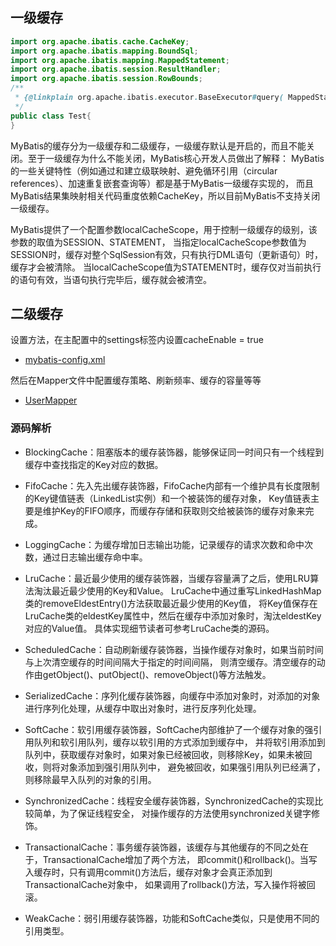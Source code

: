 ## 一级缓存

```java
import org.apache.ibatis.cache.CacheKey;
import org.apache.ibatis.mapping.BoundSql;
import org.apache.ibatis.mapping.MappedStatement;
import org.apache.ibatis.session.ResultHandler;
import org.apache.ibatis.session.RowBounds; 
/**
 * {@linkplain org.apache.ibatis.executor.BaseExecutor#query( MappedStatement, Object, RowBounds, ResultHandler, CacheKey, BoundSql)} }
 */
public class Test{
}
```

MyBatis的缓存分为一级缓存和二级缓存，一级缓存默认是开启的，而且不能关闭。至于一级缓存为什么不能关闭，MyBatis核心开发人员做出了解释：
MyBatis的一些关键特性（例如通过<association>和<collection>建立级联映射、避免循环引用（circular references）、加速重复嵌套查询等）都是基于MyBatis一级缓存实现的，
而且MyBatis结果集映射相关代码重度依赖CacheKey，所以目前MyBatis不支持关闭一级缓存。

MyBatis提供了一个配置参数localCacheScope，用于控制一级缓存的级别，该参数的取值为SESSION、STATEMENT，
当指定localCacheScope参数值为SESSION时，缓存对整个SqlSession有效，只有执行DML语句（更新语句）时，缓存才会被清除。
当localCacheScope值为STATEMENT时，缓存仅对当前执行的语句有效，当语句执行完毕后，缓存就会被清空。

## 二级缓存

设置方法，在主配置中的settings标签内设置cacheEnable = true

- [mybatis-config.xml](../../mybatis-book/mybatis-chapter07/src/main/resources/mybatis-config.xml)

然后在Mapper文件中配置缓存策略、刷新频率、缓存的容量等等

- [UserMapper](../../mybatis-book/mybatis-chapter07/src/main/resources/com/blog4java/mybatis/example/mapper/UserMapper.xml)

### 源码解析

- BlockingCache：阻塞版本的缓存装饰器，能够保证同一时间只有一个线程到缓存中查找指定的Key对应的数据。

- FifoCache：先入先出缓存装饰器，FifoCache内部有一个维护具有长度限制的Key键值链表（LinkedList实例）和一个被装饰的缓存对象，
Key值链表主要是维护Key的FIFO顺序，而缓存存储和获取则交给被装饰的缓存对象来完成。

- LoggingCache：为缓存增加日志输出功能，记录缓存的请求次数和命中次数，通过日志输出缓存命中率。

- LruCache：最近最少使用的缓存装饰器，当缓存容量满了之后，使用LRU算法淘汰最近最少使用的Key和Value。
LruCache中通过重写LinkedHashMap类的removeEldestEntry()方法获取最近最少使用的Key值，
将Key值保存在LruCache类的eldestKey属性中，然后在缓存中添加对象时，淘汰eldestKey对应的Value值。
具体实现细节读者可参考LruCache类的源码。

- ScheduledCache：自动刷新缓存装饰器，当操作缓存对象时，如果当前时间与上次清空缓存的时间间隔大于指定的时间间隔，
则清空缓存。清空缓存的动作由getObject()、putObject()、removeObject()等方法触发。

- SerializedCache：序列化缓存装饰器，向缓存中添加对象时，对添加的对象进行序列化处理，从缓存中取出对象时，进行反序列化处理。

- SoftCache：软引用缓存装饰器，SoftCache内部维护了一个缓存对象的强引用队列和软引用队列，缓存以软引用的方式添加到缓存中，
并将软引用添加到队列中，获取缓存对象时，如果对象已经被回收，则移除Key，如果未被回收，则将对象添加到强引用队列中，
避免被回收，如果强引用队列已经满了，则移除最早入队列的对象的引用。

- SynchronizedCache：线程安全缓存装饰器，SynchronizedCache的实现比较简单，为了保证线程安全，
对操作缓存的方法使用synchronized关键字修饰。

- TransactionalCache：事务缓存装饰器，该缓存与其他缓存的不同之处在于，TransactionalCache增加了两个方法，
即commit()和rollback()。当写入缓存时，只有调用commit()方法后，缓存对象才会真正添加到TransactionalCache对象中，
如果调用了rollback()方法，写入操作将被回滚。

- WeakCache：弱引用缓存装饰器，功能和SoftCache类似，只是使用不同的引用类型。